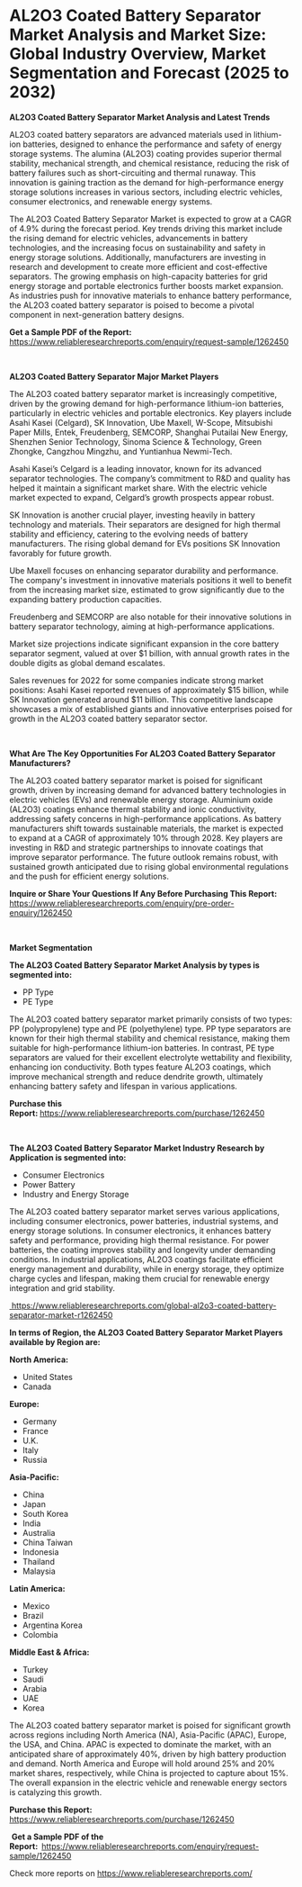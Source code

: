 <p><h1>AL2O3 Coated Battery Separator Market Analysis and Market Size: Global Industry Overview, Market Segmentation and Forecast (2025 to 2032)</h1></p><p><strong>AL2O3 Coated Battery Separator Market Analysis and Latest Trends</strong></p>
<p><p>AL2O3 coated battery separators are advanced materials used in lithium-ion batteries, designed to enhance the performance and safety of energy storage systems. The alumina (AL2O3) coating provides superior thermal stability, mechanical strength, and chemical resistance, reducing the risk of battery failures such as short-circuiting and thermal runaway. This innovation is gaining traction as the demand for high-performance energy storage solutions increases in various sectors, including electric vehicles, consumer electronics, and renewable energy systems.</p><p>The AL2O3 Coated Battery Separator Market is expected to grow at a CAGR of 4.9% during the forecast period. Key trends driving this market include the rising demand for electric vehicles, advancements in battery technologies, and the increasing focus on sustainability and safety in energy storage solutions. Additionally, manufacturers are investing in research and development to create more efficient and cost-effective separators. The growing emphasis on high-capacity batteries for grid energy storage and portable electronics further boosts market expansion. As industries push for innovative materials to enhance battery performance, the AL2O3 coated battery separator is poised to become a pivotal component in next-generation battery designs.</p></p>
<p><strong>Get a Sample PDF of the Report:&nbsp;</strong> <a href="https://www.reliableresearchreports.com/enquiry/request-sample/1262450?utm_campaign=3315&utm_medium=2&utm_source=Github&utm_content=ia&utm_term=24032025&utm_id=al2o3-coated-battery-separator">https://www.reliableresearchreports.com/enquiry/request-sample/1262450</a></p>
<p>&nbsp;</p>
<p><strong>AL2O3 Coated Battery Separator Major Market Players</strong></p>
<p><p>The AL2O3 coated battery separator market is increasingly competitive, driven by the growing demand for high-performance lithium-ion batteries, particularly in electric vehicles and portable electronics. Key players include Asahi Kasei (Celgard), SK Innovation, Ube Maxell, W-Scope, Mitsubishi Paper Mills, Entek, Freudenberg, SEMCORP, Shanghai Putailai New Energy, Shenzhen Senior Technology, Sinoma Science & Technology, Green Zhongke, Cangzhou Mingzhu, and Yuntianhua Newmi-Tech.</p><p>Asahi Kasei’s Celgard is a leading innovator, known for its advanced separator technologies. The company’s commitment to R&D and quality has helped it maintain a significant market share. With the electric vehicle market expected to expand, Celgard’s growth prospects appear robust.</p><p>SK Innovation is another crucial player, investing heavily in battery technology and materials. Their separators are designed for high thermal stability and efficiency, catering to the evolving needs of battery manufacturers. The rising global demand for EVs positions SK Innovation favorably for future growth.</p><p>Ube Maxell focuses on enhancing separator durability and performance. The company's investment in innovative materials positions it well to benefit from the increasing market size, estimated to grow significantly due to the expanding battery production capacities.</p><p>Freudenberg and SEMCORP are also notable for their innovative solutions in battery separator technology, aiming at high-performance applications.</p><p>Market size projections indicate significant expansion in the core battery separator segment, valued at over $1 billion, with annual growth rates in the double digits as global demand escalates.</p><p>Sales revenues for 2022 for some companies indicate strong market positions: Asahi Kasei reported revenues of approximately $15 billion, while SK Innovation generated around $11 billion. This competitive landscape showcases a mix of established giants and innovative enterprises poised for growth in the AL2O3 coated battery separator sector.</p></p>
<p>&nbsp;</p>
<p><strong>What Are The Key Opportunities For AL2O3 Coated Battery Separator Manufacturers?</strong></p>
<p><p>The AL2O3 coated battery separator market is poised for significant growth, driven by increasing demand for advanced battery technologies in electric vehicles (EVs) and renewable energy storage. Aluminium oxide (AL2O3) coatings enhance thermal stability and ionic conductivity, addressing safety concerns in high-performance applications. As battery manufacturers shift towards sustainable materials, the market is expected to expand at a CAGR of approximately 10% through 2028. Key players are investing in R&D and strategic partnerships to innovate coatings that improve separator performance. The future outlook remains robust, with sustained growth anticipated due to rising global environmental regulations and the push for efficient energy solutions.</p></p>
<p><strong>Inquire or Share Your Questions If Any Before Purchasing This Report:</strong> <a href="https://www.reliableresearchreports.com/enquiry/pre-order-enquiry/1262450?utm_campaign=3315&utm_medium=2&utm_source=Github&utm_content=ia&utm_term=24032025&utm_id=al2o3-coated-battery-separator">https://www.reliableresearchreports.com/enquiry/pre-order-enquiry/1262450</a></p>
<p>&nbsp;</p>
<p><strong>Market Segmentation</strong></p>
<p><strong>The AL2O3 Coated Battery Separator Market Analysis by types is segmented into:</strong></p>
<p><ul><li>PP Type</li><li>PE Type</li></ul></p>
<p><p>The AL2O3 coated battery separator market primarily consists of two types: PP (polypropylene) type and PE (polyethylene) type. PP type separators are known for their high thermal stability and chemical resistance, making them suitable for high-performance lithium-ion batteries. In contrast, PE type separators are valued for their excellent electrolyte wettability and flexibility, enhancing ion conductivity. Both types feature AL2O3 coatings, which improve mechanical strength and reduce dendrite growth, ultimately enhancing battery safety and lifespan in various applications.</p></p>
<p><strong>Purchase this Report:&nbsp;</strong><a href="https://www.reliableresearchreports.com/purchase/1262450?utm_campaign=3315&utm_medium=2&utm_source=Github&utm_content=ia&utm_term=24032025&utm_id=al2o3-coated-battery-separator">https://www.reliableresearchreports.com/purchase/1262450</a></p>
<p>&nbsp;</p>
<p><strong>The AL2O3 Coated Battery Separator Market Industry Research by Application is segmented into:</strong></p>
<p><ul><li>Consumer Electronics</li><li>Power Battery</li><li>Industry and Energy Storage</li></ul></p>
<p><p>The AL2O3 coated battery separator market serves various applications, including consumer electronics, power batteries, industrial systems, and energy storage solutions. In consumer electronics, it enhances battery safety and performance, providing high thermal resistance. For power batteries, the coating improves stability and longevity under demanding conditions. In industrial applications, AL2O3 coatings facilitate efficient energy management and durability, while in energy storage, they optimize charge cycles and lifespan, making them crucial for renewable energy integration and grid stability.</p></p>
<p><a href="https://www.reliableresearchreports.com/global-al2o3-coated-battery-separator-market-r1262450?utm_campaign=3315&utm_medium=2&utm_source=Github&utm_content=ia&utm_term=24032025&utm_id=al2o3-coated-battery-separator">&nbsp;https://www.reliableresearchreports.com/global-al2o3-coated-battery-separator-market-r1262450</a></p>
<p><strong>In terms of Region, the AL2O3 Coated Battery Separator Market Players available by Region are:</strong></p>
<p>
    <p> <strong> North America: </strong>
        <ul>
            <li>United States</li>
            <li>Canada</li>
        </ul>
        </p> 
    <p> <strong> Europe: </strong>
        <ul>
            <li>Germany</li>
            <li>France</li>
            <li>U.K.</li>
            <li>Italy</li>
            <li>Russia</li>
        </ul>
        </p> 
    <p> <strong> Asia-Pacific: </strong>
        <ul>
            <li>China</li>
            <li>Japan</li>
            <li>South Korea</li>
            <li>India</li>
            <li>Australia</li>
            <li>China Taiwan</li>
            <li>Indonesia</li>
            <li>Thailand</li>
            <li>Malaysia</li>
        </ul>
        </p> 
    <p> <strong> Latin America: </strong>
        <ul>
            <li>Mexico</li>
            <li>Brazil</li>
            <li>Argentina Korea</li>
            <li>Colombia</li>
        </ul>
        </p> 
    <p> <strong> Middle East & Africa: </strong>
        <ul>
            <li>Turkey</li>
            <li>Saudi</li>
            <li>Arabia</li>
            <li>UAE</li>
            <li>Korea</li>
        </ul>
    </p>
    </p>
<p><p>The AL2O3 coated battery separator market is poised for significant growth across regions including North America (NA), Asia-Pacific (APAC), Europe, the USA, and China. APAC is expected to dominate the market, with an anticipated share of approximately 40%, driven by high battery production and demand. North America and Europe will hold around 25% and 20% market shares, respectively, while China is projected to capture about 15%. The overall expansion in the electric vehicle and renewable energy sectors is catalyzing this growth.</p></p>
<p><strong>Purchase this Report: </strong><a href="https://www.reliableresearchreports.com/purchase/1262450?utm_campaign=3315&utm_medium=2&utm_source=Github&utm_content=ia&utm_term=24032025&utm_id=al2o3-coated-battery-separator">https://www.reliableresearchreports.com/purchase/1262450</a></p>
<p>&nbsp;<strong>Get a Sample PDF of the Report:&nbsp;&nbsp;</strong><a href="https://www.reliableresearchreports.com/enquiry/request-sample/1262450?utm_campaign=3315&utm_medium=2&utm_source=Github&utm_content=ia&utm_term=24032025&utm_id=al2o3-coated-battery-separator">https://www.reliableresearchreports.com/enquiry/request-sample/1262450</a></p>
<p><strong></strong></p>
<p>Check more reports on <a href="https://www.reliableresearchreports.com/?utm_campaign=3315&utm_medium=2&utm_source=Github&utm_content=ia&utm_term=24032025&utm_id=al2o3-coated-battery-separator">https://www.reliableresearchreports.com/</a></p>
